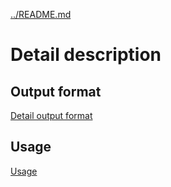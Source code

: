 [../README.md](../README.md)


# Detail description

## Output format

[Detail output format](OUTPUT.md)

## Usage

[Usage](USAGE.md)

